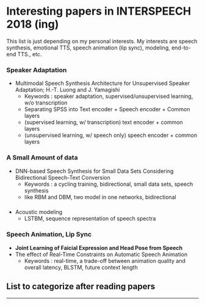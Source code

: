 # Interesting papers in INTERSPEECH 2018 (ing)

This list is just depending on my personal interests.
My interests are speech synthesis, emotional TTS, speech animation (lip sync), modeling, end-to-end TTS., etc.

### Speaker Adaptation
- Multimodal Speech Synthesis Architecture for Unsupervised Speaker Adaptation; H.-T. Luong and J. Yamagishi
  - Keywords : speaker adaptation, supervised/unsupervised learning, w/o transcription
  - Separating SPSS into Text encoder + Speech encoder + Common layers
  - (supervised learning, w/ transcription) text encoder + common layers
  - (unsupervised learning, w/ speech only) speech encoder + common layers

### A Small Amount of data
- DNN-based Speech Synthesis for Small Data Sets Considering Bidirectional Speech-Text Conversion
  - Keywords : a cycling training, bidirectional, small data sets, speech synthesis
  - like RBM and DBM, two model in one networks, bidirectional

###
- Acoustic modeling
  - LSTBM, sequence representation of speech spectra

### Speech Animation, Lip Sync
- **Joint Learning of Faicial Expression and Head Pose from Speech**
- The effect of Real-Time Constraints on Automatic Speech Animation
  - Keywords : real-time, a trade-off between animation quality and overall latency, BLSTM, future context length

## List to categorize after reading papers


---------------------------------------
